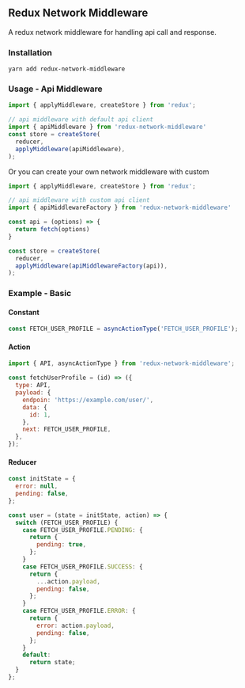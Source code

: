 ## Redux Network Middleware

A redux  network middleware for handling api call and response.

### Installation
`yarn add redux-network-middleware`

### Usage - Api Middleware
```javascript
import { applyMiddleware, createStore } from 'redux';

// api middleware with default api client
import { apiMiddleware } from 'redux-network-middleware'
const store = createStore(
  reducer,
  applyMiddleware(apiMiddleware),
);
```
Or you can create your own network middleware with custom
```javascript
import { applyMiddleware, createStore } from 'redux';

// api middleware with custom api client
import { apiMiddlewareFactory } from 'redux-network-middleware'

const api = (options) => {
  return fetch(options)
}

const store = createStore(
  reducer,
  applyMiddleware(apiMiddlewareFactory(api)),
);
```

### Example - Basic
#### Constant
```javascript
const FETCH_USER_PROFILE = asyncActionType('FETCH_USER_PROFILE');
```

#### Action
```javascript
import { API, asyncActionType } from 'redux-network-middleware';

const fetchUserProfile = (id) => ({
  type: API,
  payload: {
    endpoin: 'https://example.com/user/',
    data: {
      id: 1,
    },
    next: FETCH_USER_PROFILE,
  },
});
```

#### Reducer
```javascript
const initState = {
  error: null,
  pending: false,
};

const user = (state = initState, action) => {
  switch (FETCH_USER_PROFILE) {
    case FETCH_USER_PROFILE.PENDING: {
      return {
        pending: true,
      };
    }
    case FETCH_USER_PROFILE.SUCCESS: {
      return {
        ...action.payload,
        pending: false,
      };
    }
    case FETCH_USER_PROFILE.ERROR: {
      return {
        error: action.payload,
        pending: false,
      };
    }
    default:
      return state;
  }
};
```
